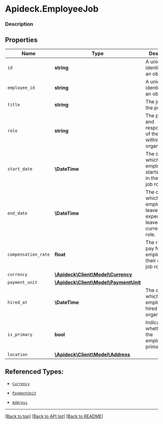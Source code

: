 # Apideck.EmployeeJob

### Description

## Properties
Name | Type | Description | Notes
------------ | ------------- | ------------- | -------------
`id` | **string** | A unique identifier for an object. | [optional] 
`employee_id` | **string** | A unique identifier for an object. | [optional] 
`title` | **string** | The job title of the person. | [optional] 
`role` | **string** | The position and responsibilities of the person within the organization. | [optional] 
`start_date` | **\DateTime** | The date on which the employee starts working in their current job role. | [optional] 
`end_date` | **\DateTime** | The date on which the employee leaves or is expected to leave their current job role. | [optional] 
`compensation_rate` | **float** | The rate of pay for the employee in their current job role. | [optional] 
`currency` | [**\Apideck\Client\Model\Currency**](Currency.md) |  | [optional] 
`payment_unit` | [**\Apideck\Client\Model\PaymentUnit**](PaymentUnit.md) |  | [optional] 
`hired_at` | **\DateTime** | The date on which the employee was hired by the organization | [optional] 
`is_primary` | **bool** | Indicates whether this the employee's primary job. | [optional] 
`location` | [**\Apideck\Client\Model\Address**](Address.md) |  | [optional] 





## Referenced Types:







* [`Currency`](Currency.md)
* [`PaymentUnit`](PaymentUnit.md)


* [`Address`](Address.md)

---

[[Back to top]](#) [[Back to API list]](../../../../README.md#documentation-for-api-endpoints) [[Back to README]](../../../../README.md)


